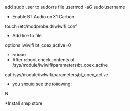 add sudo user to sudoers file
usermod -aG sudo username
* Enable BT Audio on X1 Carbon

touch /etc/modprobe.d/iwlwifi.conf

* Add line to file

options iwlwifi bt_coex_active=0

* reboot
* After reboot check contents of /sys/module/iwlwifi/parameters/bt_coex_active

cat /sys/module/iwlwifi/parameters/bt_coex_active
* you should see the following:
  
N

*Install snap store
